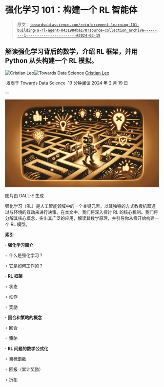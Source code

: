 # 强化学习 101：构建一个 RL 智能体

> 原文：[`towardsdatascience.com/reinforcement-learning-101-building-a-rl-agent-0431984ba178?source=collection_archive---------1-----------------------#2024-02-19`](https://towardsdatascience.com/reinforcement-learning-101-building-a-rl-agent-0431984ba178?source=collection_archive---------1-----------------------#2024-02-19)

## 解读强化学习背后的数学，介绍 RL 框架，并用 Python 从头构建一个 RL 模拟。

[](https://medium.com/@cristianleo120?source=post_page---byline--0431984ba178--------------------------------)![Cristian Leo](https://medium.com/@cristianleo120?source=post_page---byline--0431984ba178--------------------------------)[](https://towardsdatascience.com/?source=post_page---byline--0431984ba178--------------------------------)![Towards Data Science](https://towardsdatascience.com/?source=post_page---byline--0431984ba178--------------------------------) [Cristian Leo](https://medium.com/@cristianleo120?source=post_page---byline--0431984ba178--------------------------------)

·发表于 [Towards Data Science](https://towardsdatascience.com/?source=post_page---byline--0431984ba178--------------------------------) ·19 分钟阅读·2024 年 2 月 19 日

--

![](img/7d3eceb7c2acfe492cfef92af360bd29.png)

图片由 DALL-E 生成

强化学习（RL）是人工智能领域中的一个关键元素，以其独特的方式教授机器通过与环境的互动来进行决策。在本文中，我们将深入探讨 RL 的核心机制。我们将分解其核心概念，突出其广泛的应用，解读其数学原理，并引导你从零开始构建一个 RL 模型。

**索引**

**·** **强化学习简介**

∘ 什么是强化学习？

∘ 它是如何工作的？

**·** **RL 框架**

∘ 状态

∘ 动作

∘ 奖励

**·** **回合和策略的概念**

∘ 回合

∘ 策略

**·** **RL 问题的数学公式化**

∘ 目标函数

∘ 回报（累计奖励）

∘ 折扣
